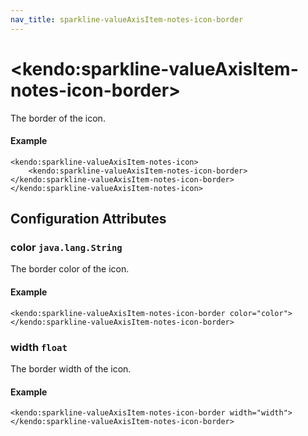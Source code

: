 ```yaml
---
nav_title: sparkline-valueAxisItem-notes-icon-border
---
```


# \<kendo:sparkline-valueAxisItem-notes-icon-border\>

The border of the icon.

#### Example
    <kendo:sparkline-valueAxisItem-notes-icon>
        <kendo:sparkline-valueAxisItem-notes-icon-border></kendo:sparkline-valueAxisItem-notes-icon-border>
    </kendo:sparkline-valueAxisItem-notes-icon>

## Configuration Attributes

### color `java.lang.String`

The border color of the icon.

#### Example
    <kendo:sparkline-valueAxisItem-notes-icon-border color="color">
    </kendo:sparkline-valueAxisItem-notes-icon-border>

### width `float`

The border width of the icon.

#### Example
    <kendo:sparkline-valueAxisItem-notes-icon-border width="width">
    </kendo:sparkline-valueAxisItem-notes-icon-border>

